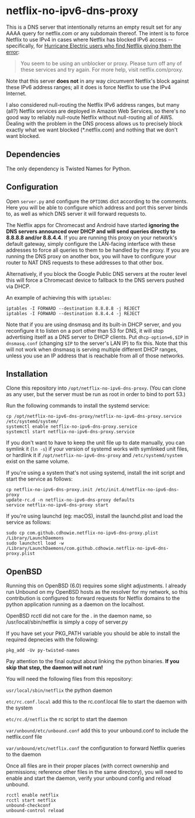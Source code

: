 # netflix-no-ipv6-dns-proxy

This is a DNS server that intentionally returns an empty result set for any
AAAA query for netflix.com or any subdomain thereof.  The intent is to force
Netflix to use IPv4 in cases where Netflix has blocked IPv6 access --
specifically, for [Hurricane Electric users who find Netflix giving them the
error](https://forums.he.net/index.php?topic=3564.0):

> You seem to be using an unblocker or proxy. Please turn off any of these
> services and try again. For more help, visit netflix.com/proxy.

Note that this server **does not** in any way circumvent Netflix's block
against these IPv6 address ranges; all it does is force Netflix to use the IPv4
Internet.

I also considered null-routing the Netflix IPv6 address ranges, but many (all?)
Netflix services are deployed in Amazon Web Services, so there's no good way to
reliably null-route Netflix without null-routing all of AWS.  Dealing with the
problem in the DNS process allows us to precisely block exactly what we want
blocked (\*.netflix.com) and nothing that we don't want blocked.

## Dependencies

The only dependency is Twisted Names for Python.

## Configuration

Open `server.py` and configure the `OPTIONS` dict according to the comments.
Here you will be able to configure which address and port this server binds to,
as well as which DNS server it will forward requests to.

The Netflix apps for Chromecast and Android have started **ignoring the DNS
servers announced over DHCP and will send queries directly to 8.8.8.8 and/or
8.8.4.4**. If you are running this proxy on your network's default gateway,
simply configure the LAN-facing interface with these addresses to force all
queries to them to be handled by the proxy. If you are running the DNS proxy
on another box, you will have to configure your router to NAT DNS requests to
these addresses to that other box.

Alternatively, if you block the Google Public DNS servers at the router level
this will force a Chromecast device to fallback to the DNS servers pushed via DHCP.

An example of achieving this with `iptables`:

```
iptables -I FORWARD --destination 8.8.8.8 -j REJECT
iptables -I FORWARD --destination 8.8.4.4 -j REJECT
```

Note that if you are using dnsmasq and its built-in DHCP server, and you
reconfigure it to listen on a port other than 53 for DNS, it will stop
advertising itself as a DNS server to DHCP clients.  Put `dhcp-option=6,$IP` in
`dnsmasq.conf` (changing `$IP` to the server's LAN IP) to fix this.  Note that
this will not work when dnsmasq is serving multiple different DHCP ranges,
unless you use an IP address that is reachable from all of those networks.

## Installation

Clone this repository into `/opt/netflix-no-ipv6-dns-proxy`.  (You can clone as
any user, but the server must be run as root in order to bind to port 53.)

Run the following commands to install the systemd service:

    cp /opt/netflix-no-ipv6-dns-proxy/netflix-no-ipv6-dns-proxy.service /etc/systemd/system/
    systemctl enable netflix-no-ipv6-dns-proxy.service
    systemctl start netflix-no-ipv6-dns-proxy.service

If you don't want to have to keep the unit file up to date manually, you can
symlink it (`ln -s`) if your version of systemd works with symlinked unit
files, or hardlink it if `/opt/netflix-no-ipv6-dns-proxy` and
`/etc/systemd/system` exist on the same volume.

If you're using a system that's not using systemd, install the init script and start the service as follows:

    cp netflix-no-ipv6-dns-proxy.init /etc/init.d/netflix-no-ipv6-dns-proxy
    update-rc.d -n netflix-no-ipv6-dns-proxy defaults
    service netflix-no-ipv6-dns-proxy start

If you're using launchd (eg: macOS), install the launchd.plist and load the service as follows:

    sudo cp com.github.cdhowie.netflix-no-ipv6-dns-proxy.plist /Library/LaunchDaemons
    sudo launchctl load -w /Library/LaunchDaemons/com.github.cdhowie.netflix-no-ipv6-dns-proxy.plist

## OpenBSD

Running this on OpenBSD (6.0) requires some slight adjustments.
I already run Unbound on my OpenBSD hosts as the resolver for my network, so this contribution is configured to forward requests for Netflix domains to the python application running as a daemon on the localhost.

OpenBSD rcctl did not care for the . in the daemon name, so /usr/local/sbin/netflix is simply a copy of server.py

If you have set your PKG_PATH variable you should be able to install the required depnecies with the following:

`pkg_add -Uv py-twisted-names`

Pay attention to the final output about linking the python binaries.
**If you skip that step, the daemon will not run!**

You will need the following files from this repository:

`usr/local/sbin/netflix` the python daemon

`etc/rc.conf.local` add this to the rc.conf.local file to start the daemon with the system

`etc/rc.d/netflix` the rc script to start the daemon

`var/unbound/etc/unbound.conf` add this to your unbound.conf to include the netflix.conf file

`var/unbound/etc/netflix.conf` the configuration to forward Netflix queries to the daemon

Once all files are in their proper places (with correct ownership and permissions; reference other files in the same directory), you will need to enable and start the daemon, verify your unbound config and reload unbound.

```
rcctl enable netflix
rcctl start netflix
unbound-checkconf
unbound-control reload
```